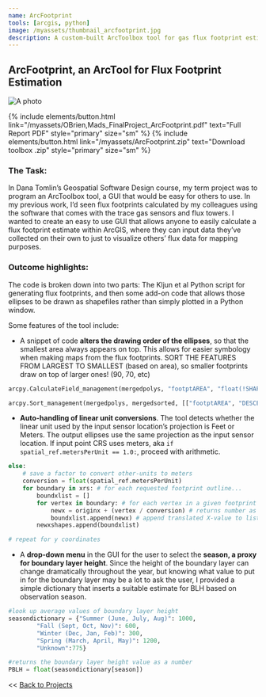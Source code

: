 ```yaml
---
name: ArcFootprint
tools: [arcgis, python]
image: /myassets/thumbnail_arcfootprint.jpg
description: A custom-built ArcToolbox tool for gas flux footprint estimation, directly within ArcMap.
---
```


## ArcFootprint, an ArcTool for Flux Footprint Estimation ##

![A photo](http://placekitten.com/400/375)

{% include elements/button.html link="/myassets/OBrien,Mads_FinalProject_ArcFootprint.pdf" text="Full Report PDF" style="primary" size="sm" %}
{% include elements/button.html link="/myassets/ArcFootprint.zip" text="Download toolbox .zip" style="primary" size="sm" %}



### The Task:

In Dana Tomlin’s Geospatial Software Design course, my term project was to program an ArcToolbox tool, a GUI that would be easy for others to use. In my previous work, I’d seen flux footprints calculated by my colleagues using the software that comes with the trace gas sensors and flux towers. I wanted to create an easy to use GUI that allows anyone to easily calculate a flux footprint estimate within ArcGIS, where they can input data they’ve collected on their own to just to visualize others’ flux data for mapping purposes.


### Outcome highlights:  
The code is broken down into two parts: The Kljun et al Python script for generating flux footprints, and then some add-on code that allows those ellipses to be drawn as shapefiles rather than simply plotted in a Python window. 

Some features of the tool include:  

* A snippet of code **alters the drawing order of the ellipses**, so that the smallest area always appears on top. This allows for easier symbology when making maps from the flux footprints. SORT THE FEATURES FROM LARGEST TO SMALLEST (based on area), so smaller footprints draw on top of larger ones! (90, 70, etc)  

```python
arcpy.CalculateField_management(mergedpolys, "footptAREA", "float(!SHAPE.area!)", "PYTHON")

arcpy.Sort_management(mergedpolys, mergedsorted, [["footptAREA", "DESCENDING"]])
```






* **Auto-handling of linear unit conversions**. The tool detects whether the linear unit used by the input sensor location’s projection is Feet or Meters. The output ellipses use the same projection as the input sensor location. If input point CRS uses meters, aka  `if spatial_ref.metersPerUnit == 1.0:`, proceed with arithmetic.

```python
else:
	# save a factor to convert other-units to meters
	conversion = float(spatial_ref.metersPerUnit) 
	for boundary in xrs: # for each requested footprint outline...
		boundxlist = []
		for vertex in boundary: # for each vertex in a given footprint outline...
			newx = originx + (vertex / conversion) # returns number as Double
			boundxlist.append(newx) # append translated X-value to list
		newxshapes.append(boundxlist)

# repeat for y coordinates
```



* A **drop-down menu** in the GUI for the user to select the **season, a proxy for boundary layer height**. Since the height of the boundary layer can change dramatically throughout the year, but knowing what value to put in for the boundary layer may be a lot to ask the user, I provided a simple dictionary that inserts a suitable estimate for BLH based on observation season.  

```python
#look up average values of boundary layer height
seasondictionary = {"Summer (June, July, Aug)": 1000,
		"Fall (Sept, Oct, Nov)": 600,
		"Winter (Dec, Jan, Feb)": 300,
		"Spring (March, April, May)": 1200,
		"Unknown":775} 

#returns the boundary layer height value as a number
PBLH = float(seasondictionary[season])
```  




<< [Back to Projects](/projects/)